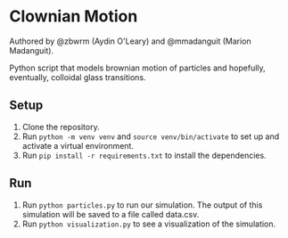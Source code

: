 # Clownian Motion
Authored by @zbwrm (Aydin O'Leary) and @mmadanguit (Marion Madanguit).

Python script that models brownian motion of particles and hopefully, eventually, colloidal glass transitions.

## Setup

1. Clone the repository.  
2. Run `python -m venv venv` and `source venv/bin/activate` to set up and activate a virtual environment. 
3. Run `pip install -r requirements.txt` to install the dependencies. 

## Run

1. Run `python particles.py` to run our simulation. The output of this simulation will be saved to a file called data.csv. 
2. Run `python visualization.py` to see a visualization of the simulation.  